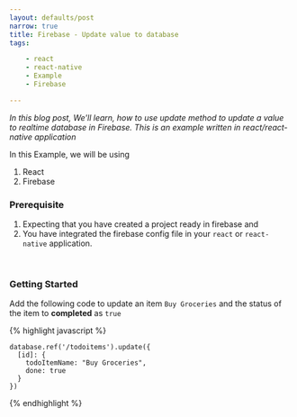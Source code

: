 ```yaml
---
layout: defaults/post
narrow: true
title: Firebase - Update value to database
tags:

    - react
    - react-native
    - Example
    - Firebase

---
```


_In this blog post, We'll learn, how to use update method to update a value to realtime database in Firebase. This is an example written in react/react-native application_

In this Example, we will be using 

1. React 
1. Firebase

### Prerequisite

1. Expecting that you have created a project ready in firebase and 
1. You have integrated the firebase config file in your `react` or `react-native` application.

<br>

### Getting Started

Add the following code to update an item `Buy Groceries` and the status of the item to __completed__ as `true` <br>

{% highlight javascript %}

    database.ref('/todoitems').update({
      [id]: {
        todoItemName: "Buy Groceries",
        done: true
      }
    })

{% endhighlight %}

